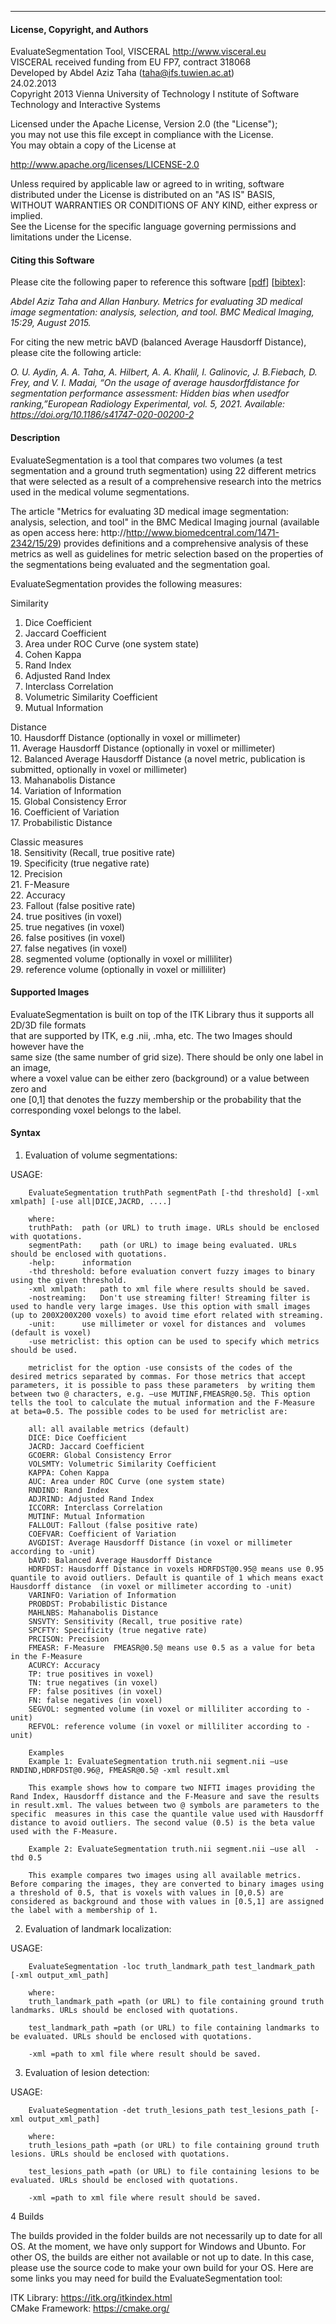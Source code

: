********************************************************************************
#### License, Copyright, and Authors

EvaluateSegmentation Tool, VISCERAL http://www.visceral.eu  
VISCERAL received funding from EU FP7, contract 318068   
Developed by Abdel Aziz Taha (taha@ifs.tuwien.ac.at)   
24.02.2013  
Copyright 2013 Vienna University of Technology I
nstitute of Software Technology and Interactive Systems  

Licensed under the Apache License, Version 2.0 (the "License");  
you may not use this file except in compliance with the License.  
You may obtain a copy of the License at  

http://www.apache.org/licenses/LICENSE-2.0

Unless required by applicable law or agreed to in writing, software  
distributed under the License is distributed on an "AS IS" BASIS,  
WITHOUT WARRANTIES OR CONDITIONS OF ANY KIND, either express or implied.  
See the License for the specific language governing permissions and  
limitations under the License.  

#### Citing this Software

Please cite the following paper to reference this software \[[pdf](http://www.biomedcentral.com/content/pdf/s12880-015-0068-x.pdf)\] \[[bibtex](bibtex.txt)\]:

*Abdel Aziz Taha and Allan Hanbury. Metrics for evaluating 3D medical image segmentation: analysis, selection, and tool. BMC Medical Imaging, 15:29, August 2015.*

For citing the new metric bAVD (balanced Average Hausdorff Distance), please cite the following article:

*O.  U.  Aydin,  A.  A.  Taha,  A.  Hilbert,  A.  A.  Khalil,  I.  Galinovic,  J.  B.Fiebach,  D.  Frey,  and  V.  I.  Madai,  “On  the  usage  of  average  hausdorffdistance for segmentation performance assessment:  Hidden bias when usedfor  ranking,”European  Radiology  Experimental,  vol.  5,  2021. Available:  https://doi.org/10.1186/s41747-020-00200-2*


#### Description 

EvaluateSegmentation is a tool that compares two volumes (a test segmentation and a ground truth segmentation) using 22 different metrics that were selected as a result of a comprehensive research into the metrics used in the medical volume segmentations. 

The article "Metrics for evaluating 3D medical image segmentation: analysis, selection, and tool" in the BMC Medical Imaging journal (available as open access here: http://http://www.biomedcentral.com/1471-2342/15/29) provides definitions and a comprehensive analysis of these metrics as well as guidelines for metric selection based on the properties of the segmentations being evaluated and the segmentation goal.

EvaluateSegmentation provides the following measures:  
 
Similarity  
1.	Dice Coefficient  
2.	Jaccard Coefficient  
3.	Area under ROC Curve (one system state)  
4.	Cohen Kappa  
5.	Rand Index  
6.	Adjusted Rand Index  
7.	Interclass Correlation  
8.	Volumetric Similarity Coefficient  
9.	Mutual Information

Distance   
10.	Hausdorff Distance (optionally in voxel or millimeter)  
11.	Average Hausdorff Distance  (optionally in voxel or millimeter)  
12.	Balanced Average Hausdorff Distance  (a novel metric, publication is submitted, optionally in voxel or millimeter)  
13.	Mahanabolis Distance  
14.	Variation of Information  
15.	Global Consistency Error  
16.	Coefficient of Variation  
17.	Probabilistic Distance

Classic measures  
18.	Sensitivity (Recall, true positive rate)  
19.	Specificity (true negative rate)  
12.	Precision  
21.	F-Measure  
22.	Accuracy  
23.	Fallout (false positive rate)  
24.	true positives (in voxel)  
25.	true negatives (in voxel)  
26.	false positives (in voxel)  
27.	false negatives (in voxel)  
28.	segmented volume (optionally in voxel or milliliter)  
29.	reference volume (optionally in voxel or milliliter)  


#### Supported Images  

EvaluateSegmentation is built on top of the ITK Library thus it supports all 2D/3D file formats   
that are supported by ITK, e.g .nii, .mha, etc. The two Images should however have the  
same size (the same number of grid size). There should be only one label in an image,  
where a voxel value can be either zero (background) or a value between zero and  
one [0,1] that denotes the fuzzy membership or the probability that the  
corresponding voxel belongs to the label.  

#### Syntax

1) Evaluation of volume segmentations:

USAGE: 

		EvaluateSegmentation truthPath segmentPath [-thd threshold] [-xml xmlpath] [-use all|DICE,JACRD, ....]

		where:  
		truthPath:	path (or URL) to truth image. URLs should be enclosed with quotations.  
		segmentPath:	path (or URL) to image being evaluated. URLs should be enclosed with quotations.  
		-help:		information  
		-thd threshold:	before evaluation convert fuzzy images to binary using the given threshold.  
		-xml xmlpath:	path to xml file where results should be saved.  
		-nostreaming:	Don't use streaming filter! Streaming filter is used to handle very large images. Use this option with small images (up to 200X200X200 voxels) to avoid time efort related with streaming.
		-unit:		use millimeter or voxel for distances and  volumes (default is voxel)
		-use metriclist: this option can be used to specify which metrics should be used. 
		
		metriclist for the option -use consists of the codes of the desired metrics separated by commas. For those metrics that accept parameters, it is possible to pass these parameters  by writing them between two @ characters, e.g. –use MUTINF,FMEASR@0.5@. This option tells the tool to calculate the mutual information and the F-Measure at beta=0.5. The possible codes to be used for metriclist are:  

		all: all available metrics (default)  
		DICE: Dice Coefficient  
		JACRD: Jaccard Coefficient  
		GCOERR: Global Consistency Error  
		VOLSMTY: Volumetric Similarity Coefficient  
		KAPPA: Cohen Kappa  
		AUC: Area under ROC Curve (one system state)  
		RNDIND: Rand Index  
		ADJRIND: Adjusted Rand Index  
		ICCORR: Interclass Correlation   
		MUTINF: Mutual Information  
		FALLOUT: Fallout (false positive rate)  
		COEFVAR: Coefficient of Variation  
		AVGDIST: Average Hausdorff Distance (in voxel or millimeter according to -unit)
		bAVD: Balanced Average Hausdorff Distance
		HDRFDST: Hausdorff Distance in voxels HDRFDST@0.95@ means use 0.95 quantile to avoid outliers. Default is quantile of 1 which means exact Hausdorff distance  (in voxel or millimeter according to -unit)
		VARINFO: Variation of Information  
		PROBDST: Probabilistic Distance  
		MAHLNBS: Mahanabolis Distance  
		SNSVTY: Sensitivity (Recall, true positive rate)  
		SPCFTY: Specificity (true negative rate)  
		PRCISON: Precision  
		FMEASR: F-Measure  FMEASR@0.5@ means use 0.5 as a value for beta in the F-Measure  
		ACURCY: Accuracy 
		TP: true positives in voxel)
		TN: true negatives (in voxel)
		FP: false positives (in voxel)
		FN: false negatives (in voxel)
		SEGVOL: segmented volume (in voxel or milliliter according to -unit)
		REFVOL: reference volume (in voxel or milliliter according to -unit)

		Examples  
		Example 1: EvaluateSegmentation truth.nii segment.nii –use RNDIND,HDRFDST@0.96@, FMEASR@0.5@ -xml result.xml
		
		This example shows how to compare two NIFTI images providing the Rand Index, Hausdorff distance and the F-Measure and save the results in result.xml. The values between two @ symbols are parameters to the specific  measures in this case the quantile value used with Hausdorff distance to avoid outliers. The second value (0.5) is the beta value used with the F-Measure.

		Example 2: EvaluateSegmentation truth.nii segment.nii –use all  -thd 0.5  
		
		This example compares two images using all available metrics. Before comparing the images, they are converted to binary images using a threshold of 0.5, that is voxels with values in [0,0.5) are considered as background and those with values in [0.5,1] are assigned the label with a membership of 1. 

2) Evaluation of landmark localization:

USAGE:  

		EvaluateSegmentation -loc truth_landmark_path test_landmark_path [-xml output_xml_path]

		where:  
		truth_landmark_path =path (or URL) to file containing ground truth landmarks. URLs should be enclosed with quotations.

		test_landmark_path =path (or URL) to file containing landmarks to be evaluated. URLs should be enclosed with quotations.

		-xml =path to xml file where result should be saved.


3) Evaluation of lesion detection:

USAGE:  

		EvaluateSegmentation -det truth_lesions_path test_lesions_path [-xml output_xml_path]

		where:  
		truth_lesions_path =path (or URL) to file containing ground truth lesions. URLs should be enclosed with quotations.

		test_lesions_path =path (or URL) to file containing lesions to be evaluated. URLs should be enclosed with quotations.

		-xml =path to xml file where result should be saved.

4 Builds

The builds provided in the folder builds are not necessarily up to date for all OS. At the moment, we have only support for Windows and Ubunto. For other OS, the builds are either not available or not up to date. In this case, please use the source code to make your own build for your OS. Here are some links you may need for build the EvaluateSegmentation tool:

ITK Library: https://itk.org/itkindex.html  
CMake Framework: https://cmake.org/
